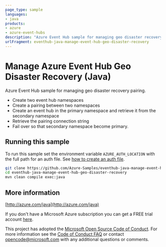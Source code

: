 ```yaml
---
page_type: sample
languages:
- java
products:
- azure
- azure-event-hubs
description: "Azure Event Hub sample for managing geo disaster recovery pairing."
urlFragment: eventhub-java-manage-event-hub-geo-disaster-recovery
---
```


# Manage Azure Event Hub Geo Disaster Recovery (Java)

Azure Event Hub sample for managing geo disaster recovery pairing.

- Create two event hub namespaces
- Create a pairing between two namespaces
- Create an event hub in the primary namespace and retrieve it from the secondary namespace
- Retrieve the pairing connection string
- Fail over so that secondary namespace become primary.


## Running this sample

To run this sample set the environment variable `AZURE_AUTH_LOCATION` with the full path for an auth file. See [how to create an auth file](https://github.com/Azure/azure-libraries-for-java/blob/master/AUTH.md).

```bash
git clone https://github.com/Azure-Samples/eventhub-java-manage-event-hub-geo-disaster-recovery.git
cd eventhub-java-manage-event-hub-geo-disaster-recovery
mvn clean compile exec:java
```

## More information

[http://azure.com/java](http://azure.com/java)

If you don't have a Microsoft Azure subscription you can get a FREE trial account [here](http://go.microsoft.com/fwlink/?LinkId=330212).

This project has adopted the [Microsoft Open Source Code of Conduct](https://opensource.microsoft.com/codeofconduct/). For more information see the [Code of Conduct FAQ](https://opensource.microsoft.com/codeofconduct/faq/) or contact [opencode@microsoft.com](mailto:opencode@microsoft.com) with any additional questions or comments.
